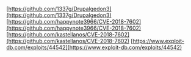 [https://github.com/1337g/Drupalgedon3](https://github.com/1337g/Drupalgedon3)
[https://github.com/happynote3966/CVE-2018-7602](https://github.com/happynote3966/CVE-2018-7602)
[https://github.com/kastellanos/CVE-2018-7602](https://github.com/kastellanos/CVE-2018-7602)
[https://www.exploit-db.com/exploits/44542](https://www.exploit-db.com/exploits/44542)

